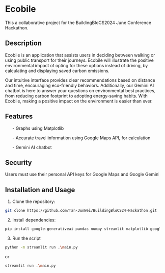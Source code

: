 # Ecobile
<p>This a collaborative project for the BuildingBloCS2024 June Conference Hackathon.</p>

## Description
<p>Ecobile is an application that assists users in deciding between walking or using public transport for their journeys. Ecobile will illustrate the positive environmental impact of opting for these options instead of driving,
  by calculating and displaying saved carbon emissions.

Our intuitive interface provides clear recommendations based on distance and time, encouraging eco-friendly behaviors. Additionally, our Gemini AI chatbot is here to answer your questions on environmental best practices, from reducing carbon footprint to adopting energy-saving habits. With Ecobile, making a positive impact on the environment is easier than ever.
</p>

## Features
<p>
  <ul>- Graphs using Matplotlib</ul>
  <ul>- Accurate travel information using Google Maps API, for calculation</ul>
  <ul>- Gemini AI chatbot</ul>
</p>

## Security
<p>Users must use their personal API keys for Google Maps and Google Gemini</p>

## Installation and Usage

1. Clone the repository:

```bash
git clone https://github.com/Tan-JunWei/BuildingBloCS24-Hackathon.git
```

2. Install dependencies:
   
```bash
pip install google-generativeai pandas numpy streamlit matplotlib googlemaps streamlit-lottie
```

3. Run the script
   
```bash
python -m streamlit run .\main.py
```
or
```bash
streamlit run .\main.py
```

